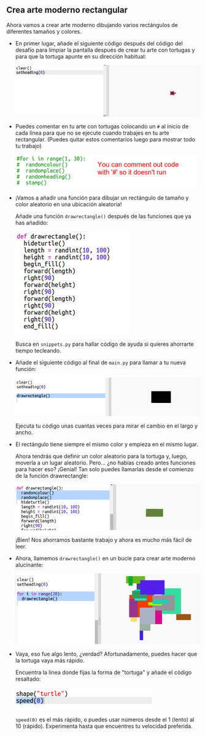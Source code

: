 ## Crea arte moderno rectangular

Ahora vamos a crear arte moderno dibujando varios rectángulos de diferentes tamaños y colores.

+ En primer lugar, añade el siguiente código después del código del desafío para limpiar la pantalla después de crear tu arte con tortugas y para que la tortuga apunte en su dirección habitual:
    
    ![captura de pantalla](images/modern-reset.png)

+ Puedes comentar en tu arte con tortugas colocando un `#` al inicio de cada línea para que no se ejecute cuando trabajes en tu arte rectangular. (Puedes quitar estos comentarios luego para mostrar todo tu trabajo)
    
    ![captura de pantalla](images/modern-comment.png)

+ ¡Vamos a añadir una función para dibujar un rectángulo de tamaño y color aleatorio en una ubicación aleatoria!
    
    Añade una función `drawrectangle()` después de las funciones que ya has añadido:
    
    ![captura de pantalla](images/modern-rect-function.png)
    
    Busca en `snippets.py` para hallar código de ayuda si quieres ahorrarte tiempo tecleando.

+ Añade el siguiente código al final de `main.py` para llamar a tu nueva función:
    
    ![captura de pantalla](images/modern-call-rect.png)
    
    Ejecuta tu código unas cuantas veces para mirar el cambio en el largo y ancho.

+ El rectángulo tiene siempre el mismo color y empieza en el mismo lugar.
    
    Ahora tendrás que definir un color aleatorio para la tortuga y, luego, moverla a un lugar aleatorio. Pero... ¿no habías creado antes funciones para hacer eso? ¡Genial! Tan solo puedes llamarlas desde el comienzo de la función drawrectangle:
    
    ![captura de pantalla](images/modern-random-rect.png)
    
    ¡Bien! Nos ahorramos bastante trabajo y ahora es mucho más fácil de leer.

+ Ahora, llamemos `drawrectangle()` en un bucle para crear arte moderno alucinante:
    
    ![captura de pantalla](images/modern-rect-art.png)

+ Vaya, eso fue algo lento, ¿verdad? Afortunadamente, puedes hacer que la tortuga vaya más rápido.
    
    Encuentra la línea donde fijas la forma de "tortuga" y añade el código resaltado:
    
    ![captura de pantalla](images/modern-speed.png)
    
    `speed(0)` es el más rápido, o puedes usar números desde el 1 (lento) al 10 (rápido). Experimenta hasta que encuentres tu velocidad preferida.